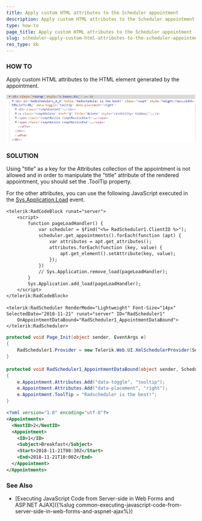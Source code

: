 ```yaml
---
title: Apply custom HTML attributes to the Scheduler appointment
description: Apply custom HTML attributes to the Scheduler appointment. Check it now!
type: how-to
page_title: Apply custom HTML attributes to the Scheduler appointment - Telerik UI for ASP.NET AJAX - KB
slug: scheduler-apply-custom-html-attributes-to-the-scheduler-appointment
res_type: kb
---
```



### HOW TO

Apply custom HTML attributes to the HTML element generated by the appointment.    

![](images/scheduler-apply-custom-attributes.png)

### SOLUTION

Using "title" as a key for the Attributes collection of the appointment is not allowed and in order to manipulate the "title" attribute of the rendered appointment, you should set the .ToolTip property.

For the other attributes, you can use the following JavaScript executed in the [Sys.Application.Load](https://msdn.microsoft.com/en-us/library/bb383829.aspx) event.

````ASP.NET
<telerik:RadCodeBlock runat="server">
    <script>
        function pageLoadHandler() {
            var scheduler = $find("<%= RadScheduler1.ClientID %>");
            scheduler.get_appointments().forEach(function (apt) {
                var attributes = apt.get_attributes();
                attributes.forEach(function (key, value) {
                    apt.get_element().setAttribute(key, value);
                });
            })
            // Sys.Application.remove_load(pageLoadHandler); 
        }
        Sys.Application.add_load(pageLoadHandler);
    </script>
</telerik:RadCodeBlock>

<telerik:RadScheduler RenderMode="Lightweight" Font-Size="14px" SelectedDate="2018-11-21" runat="server" ID="RadScheduler1"
    OnAppointmentDataBound="RadScheduler1_AppointmentDataBound">
</telerik:RadScheduler>
````

````C#
protected void Page_Init(object sender, EventArgs e)
{     
    RadScheduler1.Provider = new Telerik.Web.UI.XmlSchedulerProvider(Server.MapPath("~/App_Data/Appointments.xml"), true);
}
 
protected void RadScheduler1_AppointmentDataBound(object sender, SchedulerEventArgs e)
{
    e.Appointment.Attributes.Add("data-toggle", "tooltip");
    e.Appointment.Attributes.Add("data-placement", "right");
    e.Appointment.ToolTip = "Radscheduler is the best!";
}
````

````XML
<?xml version="1.0" encoding="utf-8"?>
<Appointments>
  <NextID>2</NextID>
  <Appointment>
    <ID>1</ID>
    <Subject>Breakfast</Subject>
    <Start>2018-11-21T08:30Z</Start>
    <End>2018-11-21T10:00Z</End>
  </Appointment> 
</Appointments>
````

### See Also

* [Executing JavaScript Code from Server-side in Web Forms and ASP.NET AJAX]({%slug common-executing-javascript-code-from-server-side-in-web-forms-and-aspnet-ajax%})
 
